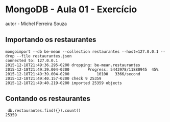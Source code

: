 # MongoDB - Aula 01 - Exercício 
autor - Michel Ferreira Souza

## Importando os restaurantes

```
mongoimport --db be-mean --collection restaurantes --host=127.0.0.1 --drop --file restaurantes.json 
connected to: 127.0.0.1
2015-12-18T21:49:36.295-0200 dropping: be-mean.restaurantes
2015-12-18T21:49:39.004-0200 		Progress: 5443978/11880945	45%
2015-12-18T21:49:39.004-0200 			10100	3366/second
2015-12-18T21:49:40.157-0200 check 9 25359
2015-12-18T21:49:40.219-0200 imported 25359 objects
```

## Contando os restaurantes

```
 db.restaurantes.find({}).count()
25359
```

